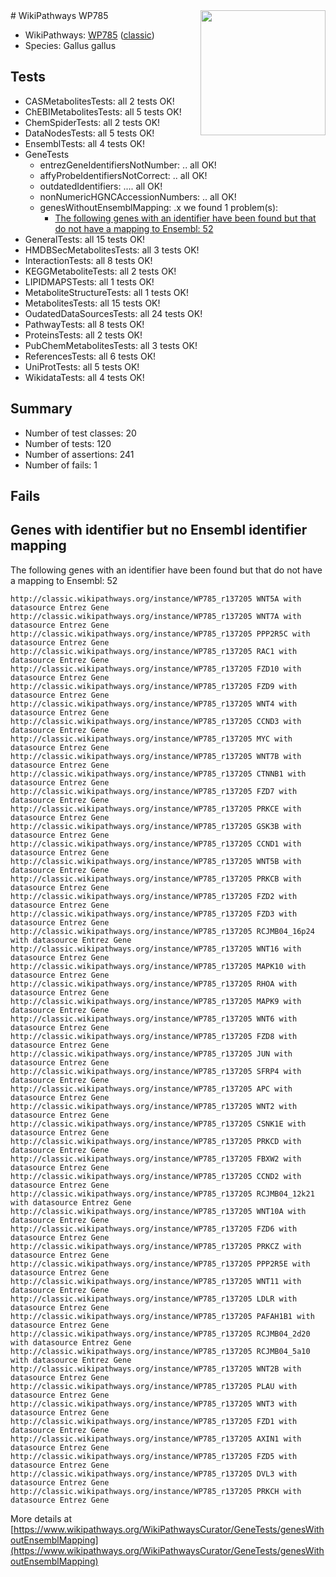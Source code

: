 <img style="float: right; width: 200px" src="https://upload.wikimedia.org/wikipedia/commons/thumb/8/83/Wplogo_with_text_500.png/640px-Wplogo_with_text_500.png" />
# WikiPathways WP785

* WikiPathways: [WP785](https://wikipathways.org/pathways/WP785) ([classic](https://classic.wikipathways.org/instance/WP785))
* Species: Gallus gallus
## Tests
* CASMetabolitesTests: all 2 tests OK!
* ChEBIMetabolitesTests: all 5 tests OK!
* ChemSpiderTests: all 2 tests OK!
* DataNodesTests: all 5 tests OK!
* EnsemblTests: all 4 tests OK!
* GeneTests
    * entrezGeneIdentifiersNotNumber: .. all OK!
    * affyProbeIdentifiersNotCorrect: .. all OK!
    * outdatedIdentifiers: .... all OK!
    * nonNumericHGNCAccessionNumbers: .. all OK!
    * genesWithoutEnsemblMapping: .x we found 1 problem(s):
        * [The following genes with an identifier have been found but that do not have a mapping to Ensembl: 52](#c4e5438b)
* GeneralTests: all 15 tests OK!
* HMDBSecMetabolitesTests: all 3 tests OK!
* InteractionTests: all 8 tests OK!
* KEGGMetaboliteTests: all 2 tests OK!
* LIPIDMAPSTests: all 1 tests OK!
* MetaboliteStructureTests: all 1 tests OK!
* MetabolitesTests: all 15 tests OK!
* OudatedDataSourcesTests: all 24 tests OK!
* PathwayTests: all 8 tests OK!
* ProteinsTests: all 2 tests OK!
* PubChemMetabolitesTests: all 3 tests OK!
* ReferencesTests: all 6 tests OK!
* UniProtTests: all 5 tests OK!
* WikidataTests: all 4 tests OK!


## Summary

* Number of test classes: 20
* Number of tests: 120
* Number of assertions: 241
* Number of fails: 1

## Fails

<a name="c4e5438b" />

## Genes with identifier but no Ensembl identifier mapping

The following genes with an identifier have been found but that do not have a mapping to Ensembl: 52
```
http://classic.wikipathways.org/instance/WP785_r137205 WNT5A with datasource Entrez Gene
http://classic.wikipathways.org/instance/WP785_r137205 WNT7A with datasource Entrez Gene
http://classic.wikipathways.org/instance/WP785_r137205 PPP2R5C with datasource Entrez Gene
http://classic.wikipathways.org/instance/WP785_r137205 RAC1 with datasource Entrez Gene
http://classic.wikipathways.org/instance/WP785_r137205 FZD10 with datasource Entrez Gene
http://classic.wikipathways.org/instance/WP785_r137205 FZD9 with datasource Entrez Gene
http://classic.wikipathways.org/instance/WP785_r137205 WNT4 with datasource Entrez Gene
http://classic.wikipathways.org/instance/WP785_r137205 CCND3 with datasource Entrez Gene
http://classic.wikipathways.org/instance/WP785_r137205 MYC with datasource Entrez Gene
http://classic.wikipathways.org/instance/WP785_r137205 WNT7B with datasource Entrez Gene
http://classic.wikipathways.org/instance/WP785_r137205 CTNNB1 with datasource Entrez Gene
http://classic.wikipathways.org/instance/WP785_r137205 FZD7 with datasource Entrez Gene
http://classic.wikipathways.org/instance/WP785_r137205 PRKCE with datasource Entrez Gene
http://classic.wikipathways.org/instance/WP785_r137205 GSK3B with datasource Entrez Gene
http://classic.wikipathways.org/instance/WP785_r137205 CCND1 with datasource Entrez Gene
http://classic.wikipathways.org/instance/WP785_r137205 WNT5B with datasource Entrez Gene
http://classic.wikipathways.org/instance/WP785_r137205 PRKCB with datasource Entrez Gene
http://classic.wikipathways.org/instance/WP785_r137205 FZD2 with datasource Entrez Gene
http://classic.wikipathways.org/instance/WP785_r137205 FZD3 with datasource Entrez Gene
http://classic.wikipathways.org/instance/WP785_r137205 RCJMB04_16p24 with datasource Entrez Gene
http://classic.wikipathways.org/instance/WP785_r137205 WNT16 with datasource Entrez Gene
http://classic.wikipathways.org/instance/WP785_r137205 MAPK10 with datasource Entrez Gene
http://classic.wikipathways.org/instance/WP785_r137205 RHOA with datasource Entrez Gene
http://classic.wikipathways.org/instance/WP785_r137205 MAPK9 with datasource Entrez Gene
http://classic.wikipathways.org/instance/WP785_r137205 WNT6 with datasource Entrez Gene
http://classic.wikipathways.org/instance/WP785_r137205 FZD8 with datasource Entrez Gene
http://classic.wikipathways.org/instance/WP785_r137205 JUN with datasource Entrez Gene
http://classic.wikipathways.org/instance/WP785_r137205 SFRP4 with datasource Entrez Gene
http://classic.wikipathways.org/instance/WP785_r137205 APC with datasource Entrez Gene
http://classic.wikipathways.org/instance/WP785_r137205 WNT2 with datasource Entrez Gene
http://classic.wikipathways.org/instance/WP785_r137205 CSNK1E with datasource Entrez Gene
http://classic.wikipathways.org/instance/WP785_r137205 PRKCD with datasource Entrez Gene
http://classic.wikipathways.org/instance/WP785_r137205 FBXW2 with datasource Entrez Gene
http://classic.wikipathways.org/instance/WP785_r137205 CCND2 with datasource Entrez Gene
http://classic.wikipathways.org/instance/WP785_r137205 RCJMB04_12k21 with datasource Entrez Gene
http://classic.wikipathways.org/instance/WP785_r137205 WNT10A with datasource Entrez Gene
http://classic.wikipathways.org/instance/WP785_r137205 FZD6 with datasource Entrez Gene
http://classic.wikipathways.org/instance/WP785_r137205 PRKCZ with datasource Entrez Gene
http://classic.wikipathways.org/instance/WP785_r137205 PPP2R5E with datasource Entrez Gene
http://classic.wikipathways.org/instance/WP785_r137205 WNT11 with datasource Entrez Gene
http://classic.wikipathways.org/instance/WP785_r137205 LDLR with datasource Entrez Gene
http://classic.wikipathways.org/instance/WP785_r137205 PAFAH1B1 with datasource Entrez Gene
http://classic.wikipathways.org/instance/WP785_r137205 RCJMB04_2d20 with datasource Entrez Gene
http://classic.wikipathways.org/instance/WP785_r137205 RCJMB04_5a10 with datasource Entrez Gene
http://classic.wikipathways.org/instance/WP785_r137205 WNT2B with datasource Entrez Gene
http://classic.wikipathways.org/instance/WP785_r137205 PLAU with datasource Entrez Gene
http://classic.wikipathways.org/instance/WP785_r137205 WNT3 with datasource Entrez Gene
http://classic.wikipathways.org/instance/WP785_r137205 FZD1 with datasource Entrez Gene
http://classic.wikipathways.org/instance/WP785_r137205 AXIN1 with datasource Entrez Gene
http://classic.wikipathways.org/instance/WP785_r137205 FZD5 with datasource Entrez Gene
http://classic.wikipathways.org/instance/WP785_r137205 DVL3 with datasource Entrez Gene
http://classic.wikipathways.org/instance/WP785_r137205 PRKCH with datasource Entrez Gene
```

More details at [https://www.wikipathways.org/WikiPathwaysCurator/GeneTests/genesWithoutEnsemblMapping](https://www.wikipathways.org/WikiPathwaysCurator/GeneTests/genesWithoutEnsemblMapping)

